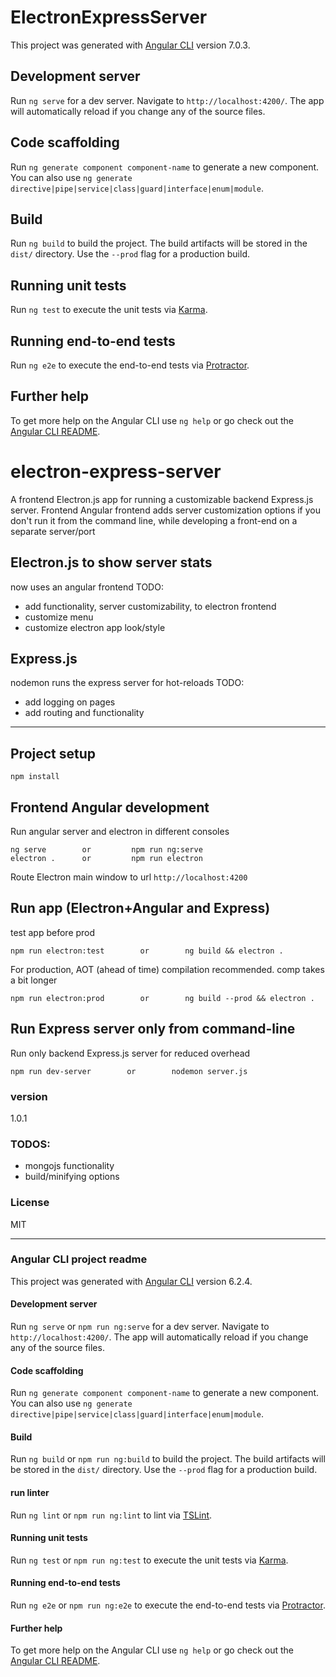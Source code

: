 # ElectronExpressServer

This project was generated with [Angular CLI](https://github.com/angular/angular-cli) version 7.0.3.

## Development server

Run `ng serve` for a dev server. Navigate to `http://localhost:4200/`. The app will automatically reload if you change any of the source files.

## Code scaffolding

Run `ng generate component component-name` to generate a new component. You can also use `ng generate directive|pipe|service|class|guard|interface|enum|module`.

## Build

Run `ng build` to build the project. The build artifacts will be stored in the `dist/` directory. Use the `--prod` flag for a production build.

## Running unit tests

Run `ng test` to execute the unit tests via [Karma](https://karma-runner.github.io).

## Running end-to-end tests

Run `ng e2e` to execute the end-to-end tests via [Protractor](http://www.protractortest.org/).

## Further help

To get more help on the Angular CLI use `ng help` or go check out the [Angular CLI README](https://github.com/angular/angular-cli/blob/master/README.md).
# electron-express-server
A frontend Electron.js app for running a customizable backend Express.js server.
Frontend Angular frontend adds server customization options
if you don't run it from the command line, while developing a front-end on a separate server/port


## Electron.js to show server stats
now uses an angular frontend
TODO:
  - add functionality, server customizability, to electron frontend
  - customize menu
  - customize electron app look/style

## Express.js
nodemon runs the express server for hot-reloads
TODO:
  - add logging on pages
  - add routing and functionality

___
## Project setup
```
npm install
```

## Frontend Angular development
  Run angular server and electron in different consoles
  ```
  ng serve        or         npm run ng:serve
  electron .      or         npm run electron
  ```
  Route Electron main window to url `http://localhost:4200`

## Run app (Electron+Angular and Express)
  test app before prod
  ```
  npm run electron:test        or        ng build && electron .
  ```

  For production, AOT (ahead of time) compilation recommended. comp takes a bit longer
  ```
  npm run electron:prod        or        ng build --prod && electron .
  ```


## Run Express server only from command-line
  Run only backend Express.js server for reduced overhead
  ```
  npm run dev-server        or        nodemon server.js
  ```


### version
1.0.1

### TODOS:
  - mongojs functionality
  - build/minifying options

### License
MIT

___
### Angular CLI project readme
This project was generated with [Angular CLI](https://github.com/angular/angular-cli) version 6.2.4.

#### Development server
Run `ng serve` or `npm run ng:serve` for a dev server. Navigate to `http://localhost:4200/`. The app will automatically reload if you change any of the source files.

#### Code scaffolding
Run `ng generate component component-name` to generate a new component. You can also use `ng generate directive|pipe|service|class|guard|interface|enum|module`.

#### Build
Run `ng build` or `npm run ng:build` to build the project. The build artifacts will be stored in the `dist/` directory. Use the `--prod` flag for a production build.

#### run linter
Run `ng lint` or `npm run ng:lint` to lint via [TSLint](https://palantir.github.io/tslint/).

#### Running unit tests
Run `ng test` or `npm run ng:test` to execute the unit tests via [Karma](https://karma-runner.github.io).

#### Running end-to-end tests
Run `ng e2e` or `npm run ng:e2e` to execute the end-to-end tests via [Protractor](http://www.protractortest.org/).

#### Further help
To get more help on the Angular CLI use `ng help` or go check out the [Angular CLI README](https://github.com/angular/angular-cli/blob/master/README.md).
